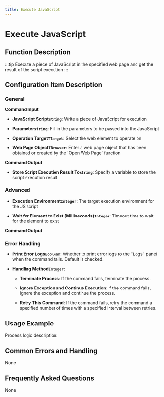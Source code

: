 ```yaml
---
title: Execute JavaScript
---
```


# Execute JavaScript

## Function Description

:::tip 
Execute a piece of JavaScript in the specified web page and get the result of the script execution
:::

## Configuration Item Description

### General

**Command Input**

- **JavaScript Script`string`**: Write a piece of JavaScript for execution

- **Parameter`string`**: Fill in the parameters to be passed into the JavaScript

- **Operation Target`TTarget`**: Select the web element to operate on

- **Web Page Object`TBrowser`**: Enter a web page object that has been obtained or created by the 'Open Web Page' function


**Command Output**

- **Store Script Execution Result To`string`**: Specify a variable to store the script execution result

### Advanced

- **Execution Environment`Integer`**: The target execution environment for the JS script

- **Wait for Element to Exist (Milliseconds)`Integer`**: Timeout time to wait for the element to exist


**Command Output**

### Error Handling

- **Print Error Logs**`Boolean`: Whether to print error logs to the "Logs" panel when the command fails. Default is checked. 

- **Handling Method**`Integer`:

    - **Terminate Process**: If the command fails, terminate the process.

    - **Ignore Exception and Continue Execution**: If the command fails, ignore the exception and continue the process.

    - **Retry This Command**: If the command fails, retry the command a specified number of times with a specified interval between retries.

## Usage Example

Process logic description:

## Common Errors and Handling

None

## Frequently Asked Questions

None


